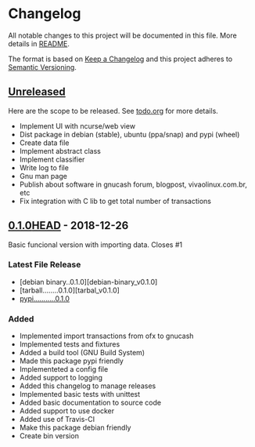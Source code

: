 <!-- Link's references -->
<!-- TODO plan it correctly!! -->
[HEAD_COMMIT]: https://github.com/foguinhoperuca/gnucash_magical_importer/commits/master "HEAD on master."
[v0.1.0]: https://github.com/foguinhoperuca/gnucash_magical_importer/commit/ "v0.1.0"
[debian_v0.1.0]: ../../doc/queues.org
[tarball_v0.1.0]: http://gnucash-importer.jeffersoncampos.eti.br/db/importer/commits/9f4ee55
[pypi_v0.1.0]: http://gnucash-importer.jeffersoncampos.eti.br/db/importer/commits/3b872ca

# Changelog #

All notable changes to this project will be documented in this file. More details in [README](README.md).

The format is based on [Keep a Changelog](http://keepachangelog.com/en/1.0.0/) and this project adheres to [Semantic Versioning](http://semver.org/spec/v2.0.0.html).

## [Unreleased](https://github.com/foguinhoperuca/gnucash_magical_importer/blob/master/todo.org "Detailed tasks.") ##

Here are the scope to be released. See [todo.org](todo.org) for more details.

* Implement UI with ncurse/web view
* Dist package in debian (stable), ubuntu (ppa/snap) and pypi (wheel)
* Create data file
* Implement abstract class
* Implement classifier
* Write log to file
* Gnu man page
* Publish about software in gnucash forum, blogpost, vivaolinux.com.br, etc
* Fix integration with C lib to get total number of transactions

## [0.1.0][v0.1.0][HEAD][HEAD_COMMIT] - 2018-12-26 ##

Basic funcional version with importing data.
Closes #1

### Latest File Release ###

* [debian binary..0.1.0][debian-binary_v0.1.0]
* [tarball........0.1.0][tarbal_v0.1.0]
* [pypi...........0.1.0][pypi_v0.1.0]

### Added ###

* Implemented import transactions from ofx to gnucash
* Implemented tests and fixtures
* Added a build tool (GNU Build System)
* Made this package pypi friendly
* Implementeted a config file
* Added support to logging
* Added this changelog to manage releases
* Implemented basic tests with unittest
* Added basic documentation to source code
* Added support to use docker
* Added use of Travis-CI
* Make this package debian friendly
* Create bin version
